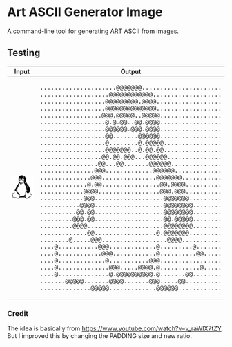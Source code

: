 # Art ASCII Generator Image

A command-line tool for generating ART ASCII from images.

## Testing

| Input | Output |
| ----- | ------ |
| ![Art ASCII Generator Image](input.png) | <pre>.....................@@@@@@@......................<br>...................@@@@@@@@@@@@...................<br>..................@@@@@@@@@.@@@@..................<br>..................@@@@@@@@@@@@@@..................<br>.................@@@.@@@@@..@@@@@.................<br>..................@.@.@@..@@.@@@@.................<br>..................@@@@@@.@@@.@@@@.................<br>..................@@.......@@@@@@.................<br>..................@........@.@@@@@................<br>..................@@@@@@@..@.@@.@@................<br>.................@@.@@.@@@...@@@@@@...............<br>................@@...@@.......@@@@@@..............<br>...............@@@.............@@@@@@.............<br>..............@@@...............@@@@@@@...........<br>.............@.@@................@@.@@@@..........<br>............@@@@.................@@@.@@@..........<br>............@@@...................@@@@@@@.........<br>...........@@@@...................@@@@@@@@........<br>..........@@.@@...................@@@@@@@@........<br>.........@@@.@@...................@@.@@@@@........<br>.........@@@@.....................@@@@@@@@........<br>.............@@.................@.@@@@@@@.........<br>........@.....@@@..................@@@@...........<br>....@...........@@@.............@.........@.......<br>....@............@@@............@..........@@.....<br>....@.............@...........@@@.................<br>....@..............@@@.....@@@@.@...........@.....<br>....@..............@.@@@@@@@@@@.@.......@@........<br>.......@@@@@.......@@@@.......@@@.....@@..........<br>..............@@@@@.............@@@@@@............</pre> |

### Credit

The idea is basically from https://www.youtube.com/watch?v=v_raWlX7tZY, But I improved this by changing the PADDING size and new ratio.

